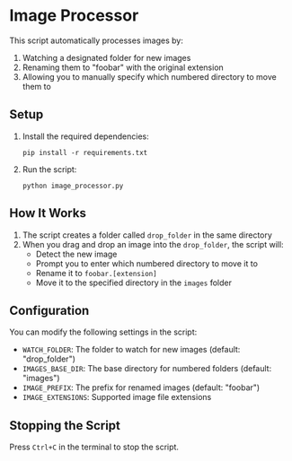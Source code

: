 # Image Processor

This script automatically processes images by:
1. Watching a designated folder for new images
2. Renaming them to "foobar" with the original extension
3. Allowing you to manually specify which numbered directory to move them to

## Setup

1. Install the required dependencies:
   ```
   pip install -r requirements.txt
   ```

2. Run the script:
   ```
   python image_processor.py
   ```

## How It Works

1. The script creates a folder called `drop_folder` in the same directory
2. When you drag and drop an image into the `drop_folder`, the script will:
   - Detect the new image
   - Prompt you to enter which numbered directory to move it to
   - Rename it to `foobar.[extension]`
   - Move it to the specified directory in the `images` folder

## Configuration

You can modify the following settings in the script:
- `WATCH_FOLDER`: The folder to watch for new images (default: "drop_folder")
- `IMAGES_BASE_DIR`: The base directory for numbered folders (default: "images")
- `IMAGE_PREFIX`: The prefix for renamed images (default: "foobar")
- `IMAGE_EXTENSIONS`: Supported image file extensions

## Stopping the Script

Press `Ctrl+C` in the terminal to stop the script. 